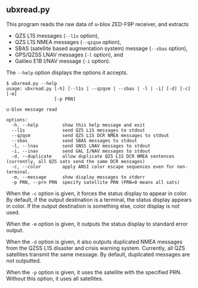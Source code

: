 ## ubxread.py

This program reads the raw data of u-blox ZED-F9P receiver, and extracts

- QZS L1S messages (``--l1s`` option),
- QZS L1S NMEA messages (``--qzqsm`` option),
- SBAS (satellite based augmentation system) message (``--sbas`` option),
- GPS/QZSS LNAV messages (``-l`` option), and
- Galileo E1B I/NAV message (``-i`` option).

The ``--help`` option displays the options it accepts.

```
$ ubxread.py --help
usage: ubxread.py [-h] [--l1s | --qzqsm | --sbas | -l | -i] [-d] [-c] [-m]
                  [-p PRN]

u-blox message read

options:
  -h, --help         show this help message and exit
  --l1s              send QZS L1S messages to stdout
  --qzqsm            send QZS L1S DCR NMEA messages to stdout
  --sbas             send SBAS messages to stdout
  -l, --lnav         send GNSS LNAV messages to stdout
  -i, --inav         send GAL I/NAV messages to stdout
  -d, --duplicate    allow duplicate QZS L1S DCR NMEA sentences (currently, all QZS sats send the same DCR messages)
  -c, --color        apply ANSI color escape sequences even for non-terminal.
  -m, --message      show display messages to stderr
  -p PRN, --prn PRN  specify satellite PRN (PRN=0 means all sats)
```

When the ``-c`` option is given, it forces the status display to appear in color. By default, if the output destination is a terminal, the status display appears in color. If the output destination is something else, color display is not used.

When the ``-m`` option is given, it outputs the status display to standard error output.

When the ``-d`` option is given, it also outputs duplicated NMEA messages from the QZSS L1S disaster and crisis warning system. Currently, all QZS satellites transmit the same message. By default, duplicated messages are not outputted.

When the ``-p`` option is given, it uses the satellite with the specified PRN. Without this option, it uses all satellites.
